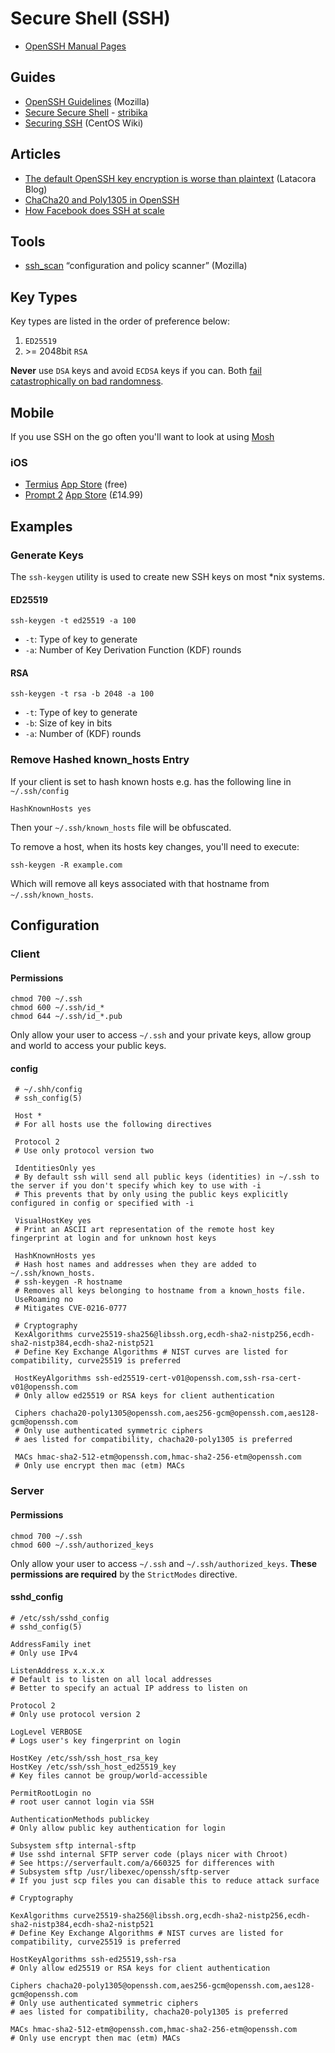 # Secure Shell \(SSH\)

* [OpenSSH Manual Pages](https://www.openssh.com/manual.html)

## Guides

* [OpenSSH Guidelines](https://infosec.mozilla.org/guidelines/openssh) \(Mozilla\)
* [Secure Secure Shell](https://stribika.github.io/2015/01/04/secure-secure-shell.html) - [stribika](https://twitter.com/stribika)
* [Securing SSH](https://wiki.centos.org/HowTos/Network/SecuringSSH) \(CentOS Wiki\)

## Articles

* [The default OpenSSH key encryption is worse than plaintext](https://latacora.singles/2018/08/03/the-default-openssh.html) \(Latacora Blog\)
* [ChaCha20 and Poly1305 in OpenSSH](http://blog.djm.net.au/2013/11/chacha20-and-poly1305-in-openssh.html)
* [How Facebook does SSH at scale](https://code.fb.com/security/scalable-and-secure-access-with-ssh/)

## Tools

* [ssh\_scan](https://github.com/mozilla/ssh_scan) “configuration and policy scanner” \(Mozilla\)

## Key Types

Key types are listed in the order of preference below:

1. `ED25519`
2. &gt;= 2048bit `RSA`

**Never** use `DSA` keys and avoid `ECDSA` keys if you can. Both [fail catastrophically on bad randomness](https://security.stackexchange.com/questions/5096/rsa-vs-dsa-for-ssh-authentication-keys/46781#46781).

## Mobile

If you use SSH on the go often you'll want to look at using [Mosh](https://mosh.org/)

### iOS

* [Termius](https://www.termius.com/) [App Store](https://itunes.apple.com/us/app/termius-ssh-shell-console-terminal/id549039908?mt=8) \(free\)
* [Prompt 2](https://panic.com/prompt/) [App Store](https://itunes.apple.com/gb/app/prompt-2/id917437289?mt=8) \(£14.99\)

## Examples

### Generate Keys

The `ssh-keygen` utility is used to create new SSH keys on most \*nix systems.

#### ED25519

```text
ssh-keygen -t ed25519 -a 100
```

* `-t`: Type of key to generate
* `-a`: Number of Key Derivation Function \(KDF\) rounds

#### RSA

```text
ssh-keygen -t rsa -b 2048 -a 100
```

* `-t`: Type of key to generate
* `-b`: Size of key in bits
* `-a`: Number of \(KDF\) rounds

### Remove Hashed known\_hosts Entry

If your client is set to hash known hosts e.g. has the following line in `~/.ssh/config`

```text
HashKnownHosts yes
```

Then your `~/.ssh/known_hosts` file will be obfuscated.

To remove a host, when its hosts key changes, you'll need to execute:

```text
ssh-keygen -R example.com
```

Which will remove all keys associated with that hostname from `~/.ssh/known_hosts`.

## Configuration

### Client

#### Permissions

```text
chmod 700 ~/.ssh
chmod 600 ~/.ssh/id_*
chmod 644 ~/.ssh/id_*.pub
```

Only allow your user to access `~/.ssh` and your private keys, allow group and world to access your public keys.

#### config
 
 ```
  # ~/.shh/config 
  # ssh_config(5) 
  
  Host * 
  # For all hosts use the following directives 
  
  Protocol 2 
  # Use only protocol version two 
  
  IdentitiesOnly yes 
  # By default ssh will send all public keys (identities) in ~/.ssh to the server if you don't specify which key to use with -i 
  # This prevents that by only using the public keys explicitly configured in config or specified with -i 
  
  VisualHostKey yes 
  # Print an ASCII art representation of the remote host key fingerprint at login and for unknown host keys 
  
  HashKnownHosts yes 
  # Hash host names and addresses when they are added to ~/.ssh/known_hosts. 
  # ssh-keygen -R hostname 
  # Removes all keys belonging to hostname from a known_hosts file. 
  UseRoaming no 
  # Mitigates CVE-0216-0777 
  
  # Cryptography 
  KexAlgorithms curve25519-sha256@libssh.org,ecdh-sha2-nistp256,ecdh-sha2-nistp384,ecdh-sha2-nistp521 
  # Define Key Exchange Algorithms # NIST curves are listed for compatibility, curve25519 is preferred 
  
  HostKeyAlgorithms ssh-ed25519-cert-v01@openssh.com,ssh-rsa-cert-v01@openssh.com 
  # Only allow ed25519 or RSA keys for client authentication 
  
  Ciphers chacha20-poly1305@openssh.com,aes256-gcm@openssh.com,aes128-gcm@openssh.com 
  # Only use authenticated symmetric ciphers 
  # aes listed for compatibility, chacha20-poly1305 is preferred 
  
  MACs hmac-sha2-512-etm@openssh.com,hmac-sha2-256-etm@openssh.com 
  # Only use encrypt then mac (etm) MACs
 ```

### Server

#### Permissions

```text
chmod 700 ~/.ssh
chmod 600 ~/.ssh/authorized_keys
```

Only allow your user to access `~/.ssh` and `~/.ssh/authorized_keys`. **These permissions are required** by the `StrictModes` directive.

#### sshd\_config

```
# /etc/ssh/sshd_config 
# sshd_config(5) 

AddressFamily inet 
# Only use IPv4 

ListenAddress x.x.x.x 
# Default is to listen on all local addresses 
# Better to specify an actual IP address to listen on 

Protocol 2 
# Only use protocol version 2 

LogLevel VERBOSE 
# Logs user's key fingerprint on login 

HostKey /etc/ssh/ssh_host_rsa_key 
HostKey /etc/ssh/ssh_host_ed25519_key 
# Key files cannot be group/world-accessible 

PermitRootLogin no 
# root user cannot login via SSH 

AuthenticationMethods publickey 
# Only allow public key authentication for login 

Subsystem sftp internal-sftp 
# Use sshd internal SFTP server code (plays nicer with Chroot) 
# See https://serverfault.com/a/660325 for differences with 
# Subsystem sftp /usr/libexec/openssh/sftp-server 
# If you just scp files you can disable this to reduce attack surface 

# Cryptography 

KexAlgorithms curve25519-sha256@libssh.org,ecdh-sha2-nistp256,ecdh-sha2-nistp384,ecdh-sha2-nistp521 
# Define Key Exchange Algorithms # NIST curves are listed for compatibility, curve25519 is preferred 

HostKeyAlgorithms ssh-ed25519,ssh-rsa 
# Only allow ed25519 or RSA keys for client authentication 

Ciphers chacha20-poly1305@openssh.com,aes256-gcm@openssh.com,aes128-gcm@openssh.com 
# Only use authenticated symmetric ciphers 
# aes listed for compatibility, chacha20-poly1305 is preferred 

MACs hmac-sha2-512-etm@openssh.com,hmac-sha2-256-etm@openssh.com 
# Only use encrypt then mac (etm) MACs
```


